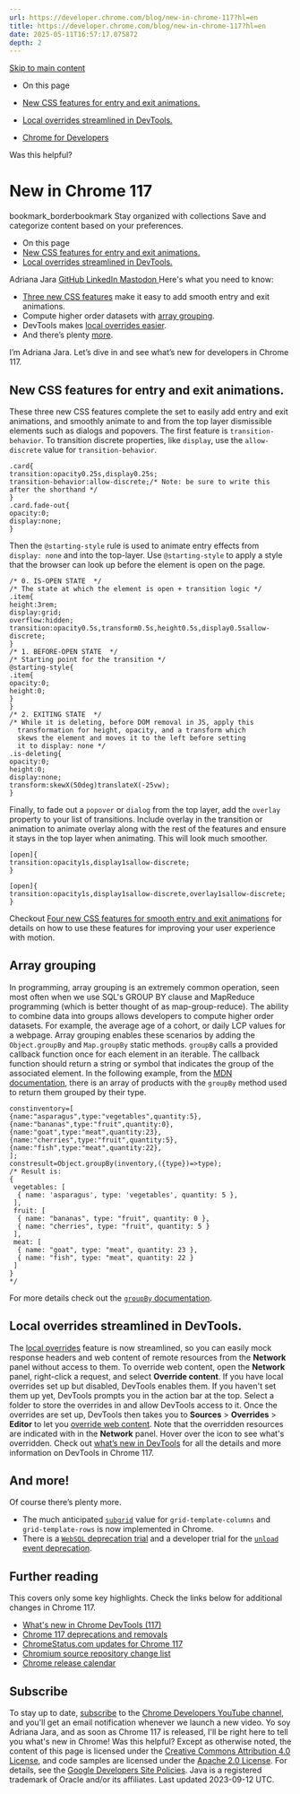 ```yaml
---
url: https://developer.chrome.com/blog/new-in-chrome-117?hl=en
title: https://developer.chrome.com/blog/new-in-chrome-117?hl=en
date: 2025-05-11T16:57:17.075872
depth: 2
---
```


[ Skip to main content ](https://developer.chrome.com/blog/new-in-chrome-117?hl=en#main-content)


  * On this page
  * [New CSS features for entry and exit animations.](https://developer.chrome.com/blog/new-in-chrome-117?hl=en#exit-entry-animations)
  * [Local overrides streamlined in DevTools.](https://developer.chrome.com/blog/new-in-chrome-117?hl=en#local-overrides)


  * [ Chrome for Developers ](https://developer.chrome.com/)


Was this helpful?
#  New in Chrome 117 
bookmark_borderbookmark Stay organized with collections  Save and categorize content based on your preferences.
  * On this page
  * [New CSS features for entry and exit animations.](https://developer.chrome.com/blog/new-in-chrome-117?hl=en#exit-entry-animations)
  * [Local overrides streamlined in DevTools.](https://developer.chrome.com/blog/new-in-chrome-117?hl=en#local-overrides)


Adriana Jara 
[ GitHub ](https://github.com/tropicadri) [ LinkedIn ](https://www.linkedin.com/in/adrianajara) [ Mastodon ](https://hachyderm.io/@tropicadri)
Here's what you need to know:
  * [Three new CSS features](https://developer.chrome.com/blog/new-in-chrome-117?hl=en#exit-entry-animations) make it easy to add smooth entry and exit animations.
  * Compute higher order datasets with [array grouping](https://developer.chrome.com/blog/new-in-chrome-117?hl=en#array-grouping).
  * DevTools makes [local overrides easier](https://developer.chrome.com/blog/new-in-chrome-117?hl=en#local-overrides).
  * And there’s plenty [more](https://developer.chrome.com/blog/new-in-chrome-117?hl=en#more).


I’m Adriana Jara. Let’s dive in and see what’s new for developers in Chrome 117.
## New CSS features for entry and exit animations.
These three new CSS features complete the set to easily add entry and exit animations, and smoothly animate to and from the top layer dismissible elements such as dialogs and popovers.
The first feature is `transition-behavior`. To transition discrete properties, like `display`, use the `allow-discrete` value for `transition-behavior`.
```
.card{
transition:opacity0.25s,display0.25s;
transition-behavior:allow-discrete;/* Note: be sure to write this after the shorthand */
}
.card.fade-out{
opacity:0;
display:none;
}

```

Then the `@starting-style` rule is used to animate entry effects from `display: none` and into the top-layer. Use `@starting-style` to apply a style that the browser can look up before the element is open on the page.
```
/* 0. IS-OPEN STATE  */
/* The state at which the element is open + transition logic */
.item{
height:3rem;
display:grid;
overflow:hidden;
transition:opacity0.5s,transform0.5s,height0.5s,display0.5sallow-discrete;
}
/* 1. BEFORE-OPEN STATE  */
/* Starting point for the transition */
@starting-style{
.item{
opacity:0;
height:0;
}
}
/* 2. EXITING STATE  */
/* While it is deleting, before DOM removal in JS, apply this
  transformation for height, opacity, and a transform which
  skews the element and moves it to the left before setting
  it to display: none */
.is-deleting{
opacity:0;
height:0;
display:none;
transform:skewX(50deg)translateX(-25vw);
}

```

Finally, to fade out a `popover` or `dialog` from the top layer, add the `overlay` property to your list of transitions. Include overlay in the transition or animation to animate overlay along with the rest of the features and ensure it stays in the top layer when animating. This will look much smoother.
```
[open]{
transition:opacity1s,display1sallow-discrete;
}

```
```
[open]{
transition:opacity1s,display1sallow-discrete,overlay1sallow-discrete;
}

```

Checkout [Four new CSS features for smooth entry and exit animations](https://developer.chrome.com/blog/entry-exit-animations) for details on how to use these features for improving your user experience with motion.
## Array grouping
In programming, array grouping is an extremely common operation, seen most often when we use SQL's GROUP BY clause and MapReduce programming (which is better thought of as map-group-reduce).
The ability to combine data into groups allows developers to compute higher order datasets. For example, the average age of a cohort, or daily LCP values for a webpage.
Array grouping enables these scenarios by adding the `Object.groupBy` and `Map.groupBy` static methods.
`groupBy` calls a provided callback function once for each element in an iterable. The callback function should return a string or symbol that indicates the group of the associated element.
In the following example, from the [MDN documentation](https://developer.mozilla.org/docs/Web/JavaScript/Reference/Global_Objects/Object/groupBy), there is an array of products with the `groupBy` method used to return them grouped by their type.
```
constinventory=[
{name:"asparagus",type:"vegetables",quantity:5},
{name:"bananas",type:"fruit",quantity:0},
{name:"goat",type:"meat",quantity:23},
{name:"cherries",type:"fruit",quantity:5},
{name:"fish",type:"meat",quantity:22},
];
constresult=Object.groupBy(inventory,({type})=>type);
/* Result is:
{
 vegetables: [
  { name: 'asparagus', type: 'vegetables', quantity: 5 },
 ],
 fruit: [
  { name: "bananas", type: "fruit", quantity: 0 },
  { name: "cherries", type: "fruit", quantity: 5 }
 ],
 meat: [
  { name: "goat", type: "meat", quantity: 23 },
  { name: "fish", type: "meat", quantity: 22 }
 ]
}
*/

```

For more details check out the [`groupBy` documentation](https://developer.mozilla.org/docs/Web/JavaScript/Reference/Global_Objects/Object/groupBy).
## Local overrides streamlined in DevTools.
The [local overrides](https://developer.chrome.com/docs/devtools/overrides) feature is now streamlined, so you can easily mock response headers and web content of remote resources from the **Network** panel without access to them.
To override web content, open the **Network** panel, right-click a request, and select **Override content**.
If you have local overrides set up but disabled, DevTools enables them. If you haven't set them up yet, DevTools prompts you in the action bar at the top. Select a folder to store the overrides in and allow DevTools access to it.
Once the overrides are set up, DevTools then takes you to **Sources** > **Overrides** > **Editor** to let you [override web content](https://developer.chrome.com/docs/devtools/overrides#make-changes).
Note that the overridden resources are indicated with in the **Network** panel. Hover over the icon to see what's overridden.
Check out [what’s new in DevTools](https://developer.chrome.com/blog/new-in-devtools-117) for all the details and more information on DevTools in Chrome 117.
## And more!
Of course there’s plenty more.
  * The much anticipated [`subgrid`](https://developer.mozilla.org/docs/Web/CSS/CSS_grid_layout/Subgrid) value for `grid-template-columns` and `grid-template-rows` is now implemented in Chrome.
  * There is a [`WebSQL` deprecation trial](https://developer.chrome.com/blog/deprecating-web-sql) and a developer trial for the [`unload` event deprecation](https://developer.chrome.com/docs/web-platform/deprecating-unload).


## Further reading
This covers only some key highlights. Check the links below for additional changes in Chrome 117.
  * [What's new in Chrome DevTools (117)](https://developer.chrome.com/blog/new-in-devtools-117)
  * [Chrome 117 deprecations and removals](https://developer.chrome.com/blog/deps-rems-117)
  * [ChromeStatus.com updates for Chrome 117](https://chromestatus.com/features#milestone%3D117)
  * [Chromium source repository change list](https://chromium.googlesource.com/chromium/src/+log/116.0.5845.171..117.0.5938.57)
  * [Chrome release calendar](https://chromiumdash.appspot.com/schedule)


## Subscribe
To stay up to date, [subscribe](https://goo.gl/6FP1a5) to the [Chrome Developers YouTube channel](https://www.youtube.com/user/ChromeDevelopers/), and you'll get an email notification whenever we launch a new video.
Yo soy Adriana Jara, and as soon as Chrome 117 is released, I'll be right here to tell you what's new in Chrome!
Was this helpful?
Except as otherwise noted, the content of this page is licensed under the [Creative Commons Attribution 4.0 License](https://creativecommons.org/licenses/by/4.0/), and code samples are licensed under the [Apache 2.0 License](https://www.apache.org/licenses/LICENSE-2.0). For details, see the [Google Developers Site Policies](https://developers.google.com/site-policies). Java is a registered trademark of Oracle and/or its affiliates.
Last updated 2023-09-12 UTC.

